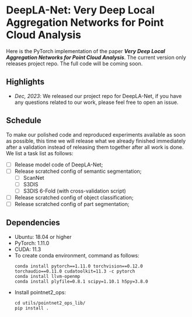 # DeepLA-Net: Very Deep Local Aggregation Networks for Point Cloud Analysis

Here is the PyTorch implementation of the paper **_Very Deep Local Aggregation Networks for Point Cloud Analysis_**. The current version only releases project repo. The full code will be coming soon.

## Highlights
- *Dec, 2023*: We released our project repo for DeepLA-Net, if you have any questions related to our work, please feel free to open an issue.

## Schedule
To make our polished code and reproduced experiments available as soon as possible, this time we will release what we already finished immediately after a validation instead of releasing them together after all work is done. We list a task list as follows:

- [ ] Release model code of DeepLA-Net;
- [ ] Release scratched config of semantic segmentation;
  - [ ] ScanNet
  - [ ] S3DIS
  - [ ] S3DIS 6-Fold (with cross-validation script)
- [ ] Release scratched config of object classification;
- [ ] Release scratched config of part segmentation;

## Dependencies
- Ubuntu: 18.04 or higher
- PyTorch: 1.11.0 
- CUDA: 11.3 
- To create conda environment, command as follows:
  ```
  conda install pytorch==1.11.0 torchvision==0.12.0 torchaudio==0.11.0 cudatoolkit=11.3 -c pytorch
  conda install llvm-openmp
  conda install plyfile=0.8.1 scipy=1.10.1 h5py=3.8.0
  ```
- Install pointnet2_ops:
  ```
  cd utils/pointnet2_ops_lib/
  pip install .
  ```
